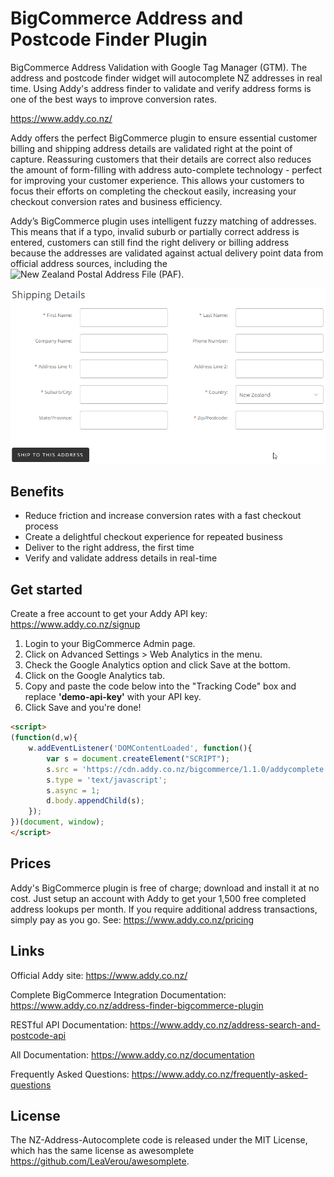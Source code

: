 # BigCommerce Address and Postcode Finder Plugin

BigCommerce Address Validation with Google Tag Manager (GTM). The address and postcode finder widget will autocomplete NZ addresses in real time. Using Addy's address finder to validate and verify address forms is one of the best ways to improve conversion rates.

https://www.addy.co.nz/

Addy offers the perfect BigCommerce plugin to ensure essential customer billing and shipping address details are validated right at the point of capture. Reassuring customers that their details are correct also reduces the amount of form-filling with address auto-complete technology - perfect for improving your customer experience. This allows your customers to focus their efforts on completing the checkout easily, increasing your checkout conversion rates and business efficiency. 

Addy’s BigCommerce plugin uses intelligent fuzzy matching of addresses.  This means that if a typo, invalid suburb or partially correct address is entered, customers can still find the right delivery or billing address because the addresses are validated against actual delivery point data from official address sources, including the ![New Zealand Postal Address File (PAF)](faq-where-does-address-lookup-data-come-from).

![BigCommerce Address Autocomplete](https://github.com/addynz/BigCommerce-Address-Autocomplete/blob/master/bigcommerceautocomplete.gif)

## Benefits

- Reduce friction and increase conversion rates with a fast checkout process 
- Create a delightful checkout experience for repeated business
- Deliver to the right address, the first time
- Verify and validate address details in real-time

## Get started
Create a free account to get your Addy API key: <https://www.addy.co.nz/signup>

1. Login to your BigCommerce Admin page.
2. Click on Advanced Settings > Web Analytics in the menu.
3. Check the Google Analytics option and click Save at the bottom.
4. Click on the Google Analytics tab.
5. Copy and paste the code below into the "Tracking Code" box and replace <b>'demo-api-key'</b> with your API key.
6. Click Save and you're done!

```html
<script>
(function(d,w){
    w.addEventListener('DOMContentLoaded', function(){
        var s = document.createElement("SCRIPT");
        s.src = 'https://cdn.addy.co.nz/bigcommerce/1.1.0/addycomplete.js?key=demo-api-key';
        s.type = 'text/javascript';
        s.async = 1;
        d.body.appendChild(s);
    });
})(document, window);
</script>
```

## Prices
Addy's BigCommerce plugin is free of charge; download and install it at no cost.  Just setup an account with Addy to get your 1,500 free completed address lookups per month.  If you require additional address transactions, simply pay as you go. See: https://www.addy.co.nz/pricing

## Links

Official Addy site: <https://www.addy.co.nz/>

Complete BigCommerce Integration Documentation: <https://www.addy.co.nz/address-finder-bigcommerce-plugin>

RESTful API Documentation: <https://www.addy.co.nz/address-search-and-postcode-api>

All Documentation: <https://www.addy.co.nz/documentation>

Frequently Asked Questions: <https://www.addy.co.nz/frequently-asked-questions>

## License

The NZ-Address-Autocomplete code is released under the MIT License, 
which has the same license as awesomplete <https://github.com/LeaVerou/awesomplete>.
